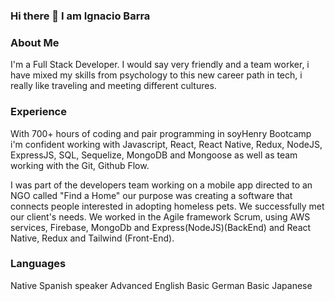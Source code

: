 ### Hi there 👋 I am Ignacio Barra

<!--
**iXGEN/iXGEN** is a ✨ _special_ ✨ repository because its `README.md` (this file) appears on your GitHub profile.

Here are some ideas to get you started:

- 🔭 I’m currently working on ...
- 🌱 I’m currently learning ...
- 👯 I’m looking to collaborate on ...
- 🤔 I’m looking for help with ...
- 💬 Ask me about ...
- 📫 How to reach me: ...
- 😄 Pronouns: ...
- ⚡ Fun fact: ...
-->

### About Me

I'm a Full Stack Developer. I would say very friendly and a
team worker, i have mixed my skills from psychology to this
new career path in tech, i really like traveling and meeting
different cultures.

### Experience

With 700+ hours of coding and pair programming in soyHenry Bootcamp i'm confident working with Javascript, React, React Native, Redux, NodeJS, ExpressJS, SQL, Sequelize, MongoDB and Mongoose as well as team working with the Git, Github Flow.

I was part of the developers team working on a mobile app directed to an NGO called "Find a Home" our purpose was creating a software that connects people interested in adopting homeless pets. We successfully met our client's needs. We worked in the Agile framework Scrum, using AWS services, Firebase, MongoDb and Express(NodeJS)(BackEnd) and React Native, Redux and Tailwind (Front-End).

### Languages

Native Spanish speaker
Advanced English 
Basic German
Basic Japanese
